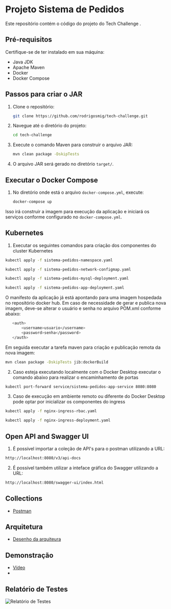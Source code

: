 # Projeto Sistema de Pedidos

Este repositório contém o código do projeto do Tech Challenge .

## Pré-requisitos

Certifique-se de ter instalado em sua máquina:

- Java JDK
- Apache Maven
- Docker
- Docker Compose

## Passos para criar o JAR

1. Clone o repositório:

    ```bash
    git clone https://github.com/rodrigosmig/tech-challenge.git
    ```

2. Navegue até o diretório do projeto:

    ```bash
    cd tech-challenge
    ```

3. Execute o comando Maven para construir o arquivo JAR:

    ```bash
    mvn clean package -DskipTests
    ```

4. O arquivo JAR será gerado no diretório `target/`.

## Executar o Docker Compose

1. No diretório onde está o arquivo `docker-compose.yml`, execute:

    ```bash
    docker-compose up
    ```

Isso irá construir a imagem para execução da aplicação e iniciará os serviços conforme configurado
no `docker-compose.yml`.

## Kubernetes

1. Executar os seguintes comandos para criação dos componentes do cluster Kubernetes

```bash
kubectl apply -f sistema-pedidos-namespace.yaml
```

```bash
kubectl apply -f sistema-pedidos-network-configmap.yaml
```

```bash
kubectl apply -f sistema-pedidos-mysql-deployment.yaml
```

```bash
kubectl apply -f sistema-pedidos-app-deployment.yaml
```

O manifesto da aplicação já está apontando para uma imagem hospedada no repositório docker hub. Em caso de necessidade
de gerar e publica nova imagem, deve-se alterar o usuário e senha no arquivo POM.xml conforme abaixo:

```bash
   <auth>
       <username>usuario</username>
       <password>senha</password>
   </auth>
```

Em seguida executar a tarefa maven para criação e publicação remota da nova imagem:

```bash
mvn clean package -DskipTests jib:dockerBuild
```

2. Caso esteja executando localmente com o Docker Desktop executar o comando abaixo para realizar o
   encaminhamento de portas

```bash
kubectl port-forward service/sistema-pedidos-app-service 8080:8080
```

3. Caso de execução em ambiente remoto ou diferente do Docker Desktop pode optar por inicializar os
   componentes do ingress

```bash
kubectl apply -f nginx-ingress-rbac.yaml
```

```bash
kubectl apply -f nginx-ingress-deployment.yaml
```

## Open API and Swagger UI

1. É possível importar a coleção de API's para o postman utilizando a URL:

```bash
http://localhost:8080/v3/api-docs
```

2. É possível também utilizar a inteface gráfica do Swagger utilizando a URL:

```bash
http://localhost:8080/swagger-ui/index.html
``` 

## Collections
- [Postman](https://ancient-dash-91c.notion.site/Collections-Postman-bca1db2d372f461aba8dbd2bda3d8c7c)

## Arquitetura
- [Desenho da arquiteura](https://miro.com/app/board/uXjVN0azgFA=/)

## Demonstração
- [Vídeo](https://youtu.be/W8E1y0WxSts)
- 
## Relatório de Testes

<img src="URL_da_Imagem" alt="Relatório de Testes">

